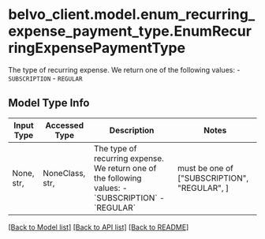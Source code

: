 # belvo_client.model.enum_recurring_expense_payment_type.EnumRecurringExpensePaymentType

The type of recurring expense. We return one of the following values:    - `SUBSCRIPTION`   - `REGULAR` 

## Model Type Info
Input Type | Accessed Type | Description | Notes
------------ | ------------- | ------------- | -------------
None, str,  | NoneClass, str,  | The type of recurring expense. We return one of the following values:    - &#x60;SUBSCRIPTION&#x60;   - &#x60;REGULAR&#x60;  | must be one of ["SUBSCRIPTION", "REGULAR", ] 

[[Back to Model list]](../../README.md#documentation-for-models) [[Back to API list]](../../README.md#documentation-for-api-endpoints) [[Back to README]](../../README.md)

